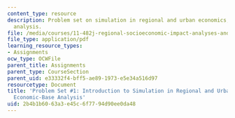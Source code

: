 ```yaml
---
content_type: resource
description: Problem set on simulation in regional and urban economics, and economic-base
  analysis.
file: /media/courses/11-482j-regional-socioeconomic-impact-analyses-and-modeling-fall-2008/2b4b1b6063a3e45c6f7794d90ee0da48_pset1.pdf
file_type: application/pdf
learning_resource_types:
- Assignments
ocw_type: OCWFile
parent_title: Assignments
parent_type: CourseSection
parent_uid: e33332f4-bff5-ae89-1973-e5e34a516d97
resourcetype: Document
title: 'Problem Set #1: Introduction to Simulation in Regional and Urban Economics:
  Economic-Base Analysis'
uid: 2b4b1b60-63a3-e45c-6f77-94d90ee0da48
---
```

